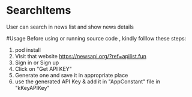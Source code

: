 # SearchItems
User can search in news list and show news details 


#Usage
Before using or running source code , kindly folllow these steps:
1. pod install 
2. Visit that website https://newsapi.org/?ref=apilist.fun
3. Sign in or Sign up 
4. Click on "Get API KEY"
5. Generate one and save it in appropriate place
6. use the generated API Key & add it in "AppConstant" file in "kKeyAPIKey"

